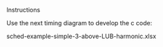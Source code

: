 Instructions

Use the next timing diagram to develop the c code:

sched-example-simple-3-above-LUB-harmonic.xlsx
